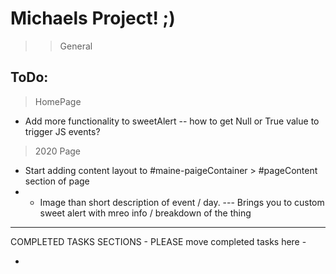 # Michaels Project! ;)

> > General
 ## ToDo:
 > HomePage
 - Add more functionality to sweetAlert -- how to get Null or True value to trigger JS events?

 > 2020 Page
 - Start adding content layout to #maine-paigeContainer >  #pageContent section of page
 - - Image than short description of event / day. 
 --- Brings you to custom sweet alert with mreo info / breakdown of the thing





<hr>
COMPLETED TASKS SECTIONS    
- PLEASE move completed tasks here -

* 